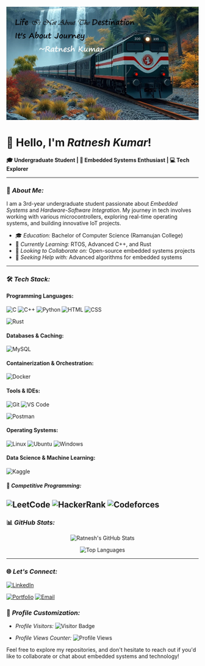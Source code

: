 ![Thought](assest/thought.jpg)
# 👋 Hello, I'm *Ratnesh Kumar*!

**🎓 Undergraduate Student | 🔌 Embedded Systems Enthusiast | 💻 Tech Explorer**

---

### 🚀 *About Me:*

I am a 3rd-year undergraduate student passionate about *Embedded Systems* and *Hardware-Software Integration*. My journey in tech involves working with various microcontrollers, exploring real-time operating systems, and building innovative IoT projects.

- 🎓 *Education:* Bachelor of Computer Science (Ramanujan College) 
- 🌱 *Currently Learning:* RTOS, Advanced C++, and Rust
- 👯 *Looking to Collaborate on:* Open-source embedded systems projects
- 🤔 *Seeking Help with:* Advanced algorithms for embedded systems

---

### 🛠 *Tech Stack:*

#### Programming Languages:
![C](https://img.shields.io/badge/C-A8B9CC?style=for-the-badge&logo=c&logoColor=white)
![C++](https://img.shields.io/badge/C++-00599C?style=for-the-badge&logo=cplusplus&logoColor=white)
![Python](https://img.shields.io/badge/Python-3776AB?style=for-the-badge&logo=python&logoColor=white)
![HTML](https://img.shields.io/badge/HTML5-E34F26?style=for-the-badge&logo=html5&logoColor=white)
![CSS](https://img.shields.io/badge/CSS3-1572B6?style=for-the-badge&logo=css3&logoColor=white)
<!-- ![JavaScript](https://img.shields.io/badge/JavaScript-F7DF1E?style=for-the-badge&logo=javascript&logoColor=black) -->
![Rust](https://img.shields.io/badge/Rust-000000?style=for-the-badge&logo=rust&logoColor=white)

#### Databases & Caching:
![MySQL](https://img.shields.io/badge/MySQL-4479A1?style=for-the-badge&logo=mysql&logoColor=white)
<!-- ![MongoDB](https://img.shields.io/badge/MongoDB-47A248?style=for-the-badge&logo=mongodb&logoColor=white) -->
<!-- ![Redis](https://img.shields.io/badge/Redis-DC382D?style=for-the-badge&logo=redis&logoColor=white) -->

<!-- #### Frameworks:
![Flask](https://img.shields.io/badge/Flask-000000?style=for-the-badge&logo=flask&logoColor=white)
![Django](https://img.shields.io/badge/Django-092E20?style=for-the-badge&logo=django&logoColor=white) -->

#### Containerization & Orchestration:
![Docker](https://img.shields.io/badge/Docker-2496ED?style=for-the-badge&logo=docker&logoColor=white)
<!-- ![Kubernetes](https://img.shields.io/badge/Kubernetes-326CE5?style=for-the-badge&logo=kubernetes&logoColor=white) -->

<!-- #### Testing Tools:
![Selenium](https://img.shields.io/badge/Selenium-43B02A?style=for-the-badge&logo=selenium&logoColor=white) -->

<!-- #### Embedded Platforms:
![Arduino](https://img.shields.io/badge/Arduino-00979D?style=for-the-badge&logo=arduino&logoColor=white)
![Raspberry Pi](https://img.shields.io/badge/Raspberry%20Pi-C51A4A?style=for-the-badge&logo=raspberry-pi&logoColor=white)
![STM32](https://img.shields.io/badge/STM32-03234B?style=for-the-badge&logo=stmicroelectronics&logoColor=white) -->

#### Tools & IDEs:
![Git](https://img.shields.io/badge/Git-F05032?style=for-the-badge&logo=git&logoColor=white)
![VS Code](https://img.shields.io/badge/VS%20Code-007ACC?style=for-the-badge&logo=visual-studio-code&logoColor=white)
<!-- ![Keil](https://img.shields.io/badge/Keil%20uVision-0175C2?style=for-the-badge&logo=arm&logoColor=white) -->
![Postman](https://img.shields.io/badge/Postman-FF6C37?style=for-the-badge&logo=postman&logoColor=white)

#### Operating Systems:
![Linux](https://img.shields.io/badge/Linux-FCC624?style=for-the-badge&logo=linux&logoColor=black)
![Ubuntu](https://img.shields.io/badge/Ubuntu-E95420?style=for-the-badge&logo=ubuntu&logoColor=white)
![Windows](https://img.shields.io/badge/Windows-0078D6?style=for-the-badge&logo=windows&logoColor=white)

#### Data Science & Machine Learning:
![Kaggle](https://img.shields.io/badge/Kaggle-20BEFF?style=for-the-badge&logo=kaggle&logoColor=white)

#### 🎯 *Competitive Programming:*

![LeetCode](https://img.shields.io/badge/LeetCode-FFA116?style=for-the-badge&logo=leetcode&logoColor=black)
![HackerRank](https://img.shields.io/badge/HackerRank-2EC866?style=for-the-badge&logo=hackerrank&logoColor=white)
![Codeforces](https://img.shields.io/badge/Codeforces-1F8ACB?style=for-the-badge&logo=codeforces&logoColor=white)
---

<!-- ### 💼 *Projects:*

1. *[📡 Smart Home Automation](https://github.com/your-username/smart-home-automation)*
   - *Tech Stack:* Arduino, C++, ESP8266, MQTT
   - *Description:* A home automation system using Arduino and ESP8266 for remote control of home appliances via MQTT.

2. *[🔋 Battery Management System](https://github.com/your-username/battery-management-system)*
   - *Tech Stack:* STM32, C, CAN Protocol, Proteus
   - *Description:* A robust BMS for managing lithium-ion batteries using STM32 microcontroller and CAN communication protocol.

3. *[🌐 IoT Weather Station](https://github.com/your-username/iot-weather-station)*
   - *Tech Stack:* Raspberry Pi, Python, Flask, DHT22
   - *Description:* A weather monitoring system with a web interface, displaying real-time data collected by DHT22 sensor.

--- -->

### 📊 *GitHub Stats:*

<div align="center">
  
  ![Ratnesh's GitHub Stats](https://github-readme-stats.vercel.app/api?username=16ratneshkumar&show_icons=true&theme=radical&count_private=true&include_all_commits=true)
  
  ![Top Languages](https://github-readme-stats.vercel.app/api/top-langs/?username=16ratneshkumar&layout=compact&theme=radical)

</div>

---
<!-- 
### 📚 *Certifications:*

- *Embedded Systems Design:* Coursera, [View Certificate](https://www.coursera.org/account/accomplishments/certificate/XYZ)
- *Python for Everybody:* Coursera, [View Certificate](https://www.coursera.org/account/accomplishments/certificate/XYZ)
- *IoT Foundations:* edX, [View Certificate](https://www.edx.org/certificates/XYZ)

---

### 📝 *Blog Posts & Publications:*

- *[Understanding RTOS for Embedded Systems](https://your-blog.com/rtos-embedded-systems)* - A deep dive into real-time operating systems and their applications in embedded systems.
- *[Implementing MQTT in IoT Projects](https://your-blog.com/mqtt-iot-projects)* - A guide to using MQTT protocol in IoT for efficient communication.

---

### 🏆 *Achievements:*

- *Hackathon Winner:* Embedded Systems Challenge 2023 - 1st Place
- *Research Paper Published:* "Advancements in IoT Security Protocols" - IEEE Journal
- *Top 10 Finalist:* International Robotics Competition 2022

--- -->

### 🌐 *Let's Connect:*

[![LinkedIn](https://img.shields.io/badge/LinkedIn-0A66C2?style=for-the-badge&logo=linkedin&logoColor=white)](https://www.linkedin.com/in/your-linkedin)
<!-- [![Twitter](https://img.shields.io/badge/Twitter-1DA1F2?style=for-the-badge&logo=twitter&logoColor=white)](https://twitter.com/your-twitter) -->
[![Portfolio](https://img.shields.io/badge/Portfolio-FF5722?style=for-the-badge&logo=web&logoColor=white)](https://your-portfolio.com)
[![Email](https://img.shields.io/badge/Email-D14836?style=for-the-badge&logo=gmail&logoColor=white)](mailto:jnvratneshkumar@gmail.com)

<!-- ---

### 📌 *Pinned Repositories:*

- [📡 Smart Home Automation](https://github.com/your-username/smart-home-automation)
- [🔋 Battery Management System](https://github.com/your-username/battery-management-system)
- [🌐 IoT Weather Station](https://github.com/your-username/iot-weather-station)

--- -->

### 🎨 *Profile Customization:*

- *Profile Visitors:* ![Visitor Badge](https://visitor-badge.laobi.icu/badge?page_id=16ratneshkumar.16ratneshkumar)

- *Profile Views Counter:* ![Profile Views](https://komarev.com/ghpvc/?username=16ratneshkumar&color=blueviolet)

Feel free to explore my repositories, and don't hesitate to reach out if you'd like to collaborate or chat about embedded systems and technology!
